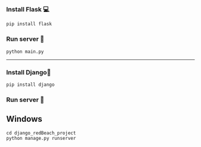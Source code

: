 
### Install Flask 💻
```
pip install flask
```


### Run server 🚀
```
python main.py
```

<hr>


### Install Django🐍
```
pip install django
```
### Run server 🚀
## Windows
```
cd django_redBeach_project
python manage.py runserver
```
